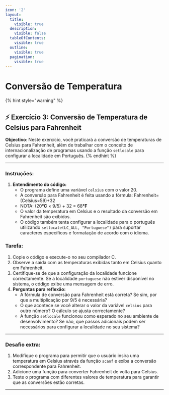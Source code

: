 ```yaml
---
icon: '2'
layout:
  title:
    visible: true
  description:
    visible: false
  tableOfContents:
    visible: true
  outline:
    visible: true
  pagination:
    visible: true
---
```


# Conversão de Temperatura

{% hint style="warning" %}
## ⚡️ Exercício 3: Conversão de Temperatura de Celsius para Fahrenheit&#x20;



**Objectivo**: Neste exercício, você praticará a conversão de temperaturas de Celsius para Fahrenheit, além de trabalhar com o conceito de internacionalização de programas usando a função `setlocale` para configurar a localidade em Português.
{% endhint %}



***

### **Instruções:**

1. **Entendimento do código:**
   * O programa define uma variável `celsius` com o valor 20.
   * A conversão para Fahrenheit é feita usando a fórmula: Fahrenheit=(Celsius×59​)+32
   * NOTA: (2&#x30;**°C** × 9/5) + 32 = 6&#x38;**°F**
   * O valor da temperatura em Celsius e o resultado da conversão em Fahrenheit são exibidos.
   * O código também tenta configurar a localidade para o português utilizando `setlocale(LC_ALL, "Portuguese")` para suportar caracteres específicos e formatação de acordo com o idioma.

### **Tarefa:**

1. Copie o código e execute-o no seu compilador C.
2. Observe a saída com as temperaturas exibidas tanto em Celsius quanto em Fahrenheit.
3. Certifique-se de que a configuração da localidade funcione correctamente. Se a localidade `portuguese` não estiver disponível no sistema, o código exibe uma mensagem de erro.
4. **Perguntas para reflexão:**
   * A fórmula de conversão para Fahrenheit está correta? Se sim, por que a multiplicação por 9/5 é necessária?
   * O que acontece se você alterar o valor da variável `celsius` para outro número? O cálculo se ajusta correctamente?
   * A função `setlocale` funcionou como esperado no seu ambiente de desenvolvimento? Se não, que passos adicionais podem ser necessários para configurar a localidade no seu sistema?



***



### **Desafio extra:**

1. Modifique o programa para permitir que o usuário insira uma temperatura em Celsius através da função `scanf` e exiba a conversão correspondente para Fahrenheit.
2. Adicione uma função para converter Fahrenheit de volta para Celsius.
3. Teste o programa com diferentes valores de temperatura para garantir que as conversões estão corretas.



***

